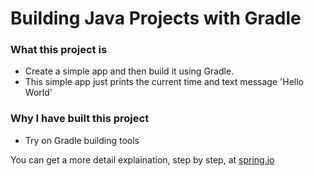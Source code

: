 # Building Java Projects with Gradle

### What this project is
* Create a simple app and then build it using Gradle.
* This simple app just prints the current time and text message 'Hello World'

### Why I have built this project
* Try on Gradle building tools

You can get a more detail explaination, step by step, at [spring.io](https://spring.io/guides/gs/gradle/)
